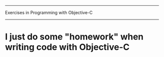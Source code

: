 ***
Exercises in Programming with Objective-C
***
I just do some "homework" when writing code with Objective-C
==================================================
